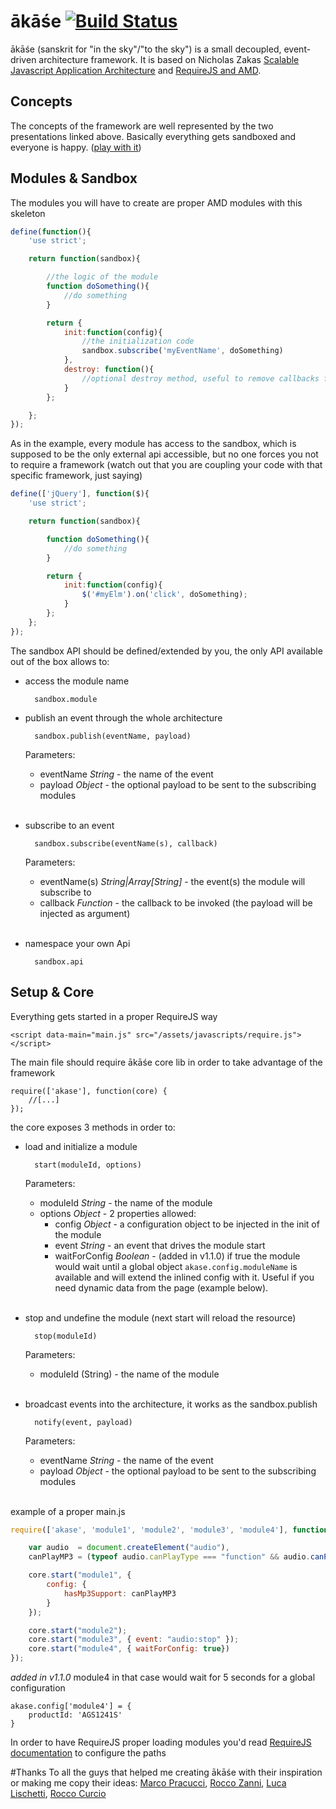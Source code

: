 # ākāśe [![Build Status](https://travis-ci.org/cedmax/akase.png?branch=master)](https://travis-ci.org/cedmax/akase)

ākāśe (sanskrit for "in the sky"/"to the sky") is a small decoupled, event-driven architecture framework.
It is based on Nicholas Zakas [Scalable Javascript Application Architecture](http://www.slideshare.net/nzakas/scalable-javascript-application-architecture-2012) and [RequireJS and AMD](http://www.slideshare.net/iivanoo/requirejs-12937421).

## Concepts
The concepts of the framework are well represented by the two presentations linked above.
Basically everything gets sandboxed and everyone is happy. ([play with it](https://github.com/cedmax/akase-playground))

## Modules & Sandbox
The modules you will have to create are proper AMD modules with this skeleton

```js
define(function(){
    'use strict';

    return function(sandbox){

        //the logic of the module
        function doSomething(){
            //do something
        }

        return {
            init:function(config){
                //the initialization code
                sandbox.subscribe('myEventName', doSomething)
            },
            destroy: function(){
                //optional destroy method, useful to remove callbacks from DOM event
            }
        };

    };
});
```

As in the example, every module has access to the sandbox, which is supposed to be the only external api accessible, but no one forces you not to require a framework (watch out that you are coupling your code with that specific framework, just saying)

```js
define(['jQuery'], function($){
    'use strict';

    return function(sandbox){

        function doSomething(){
            //do something
        }

        return {
            init:function(config){
                $('#myElm').on('click', doSomething);
            }
        };
    };
});
```

The sandbox API should be defined/extended by you, the only API available out of the box allows to:

- access the module name

        sandbox.module

- publish an event through the whole architecture

        sandbox.publish(eventName, payload)

    Parameters:
    - eventName _String_ - the name of the event
    - payload _Object_ - the optional payload to be sent to the subscribing modules<br/><br/>

- subscribe to an event

        sandbox.subscribe(eventName(s), callback)

    Parameters:
    - eventName(s) _String|Array[String]_ - the event(s) the module will subscribe to
    - callback _Function_ - the callback to be invoked (the payload will be injected as argument)<br/><br/>

- namespace your own Api

        sandbox.api


## Setup & Core
Everything gets started in a proper RequireJS way

    <script data-main="main.js" src="/assets/javascripts/require.js"></script>


The main file should require ākāśe core lib in order to take advantage of the framework

    require(['akase'], function(core) {
        //[...]
    });


the core exposes 3 methods in order to:

- load and initialize a module

        start(moduleId, options)

    Parameters:
    - moduleId _String_ - the name of the module
    - options _Object_ - 2 properties allowed:
        - config _Object_ - a configuration object to be injected in the init of the module
        - event _String_ - an event that drives the module start
        - waitForConfig _Boolean_ - (added in v1.1.0) if true the module would wait until a global object `akase.config.moduleName` is available and will extend the inlined config with it. Useful if you need dynamic data from the page (example below).<br/><br/>

- stop and undefine the module (next start will reload the resource)

        stop(moduleId)

    Parameters:
    - moduleId (String) - the name of the module<br/><br/>

- broadcast events into the architecture, it works as the sandbox.publish

        notify(event, payload)

    Parameters:
    - eventName _String_ - the name of the event
    - payload _Object_ - the optional payload to be sent to the subscribing modules<br/><br/>


example of a proper main.js

```js
require(['akase', 'module1', 'module2', 'module3', 'module4'], function(core) {

    var audio  = document.createElement("audio"),
    canPlayMP3 = (typeof audio.canPlayType === "function" && audio.canPlayType("audio/mpeg") !== "");

    core.start("module1", {
        config: {
            hasMp3Support: canPlayMP3
        }
    });

    core.start("module2");
    core.start("module3", { event: "audio:stop" });
    core.start("module4", { waitForConfig: true})
});
```

*added in v1.1.0*
module4 in that case would wait for 5 seconds for a global configuration

```
akase.config['module4'] = {
    productId: 'AGS1241S'
}
```

In order to have RequireJS proper loading modules you'd read [RequireJS documentation](http://www.requirejs.org/) to configure the paths

#Thanks
To all the guys that helped me creating ākāśe with their inspiration or making me copy their ideas: [Marco Pracucci](https://github.com/pracucci), [Rocco Zanni](https://github.com/roccozanni), [Luca Lischetti](https://github.com/sirlisko), [Rocco Curcio](https://github.com/jsDotCr)
